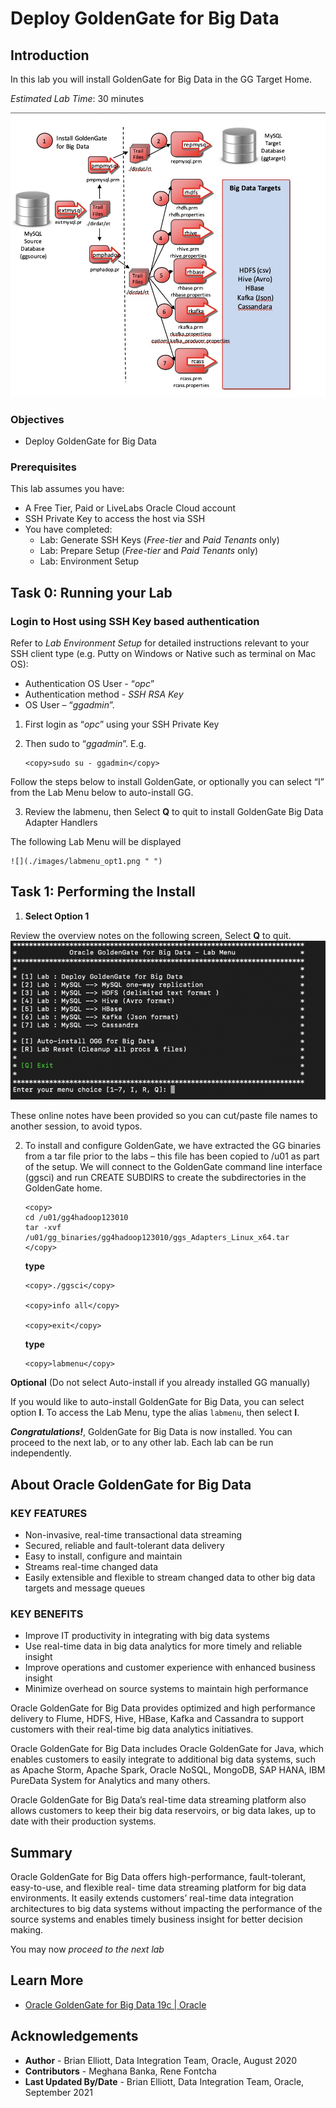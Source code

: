 # Deploy GoldenGate for Big Data

## Introduction

In this lab you will install GoldenGate for Big Data in the GG Target Home.

*Estimated Lab Time*:  30 minutes

  ![](./images/image110_1.png " ")

### Objectives
- Deploy GoldenGate for Big Data

### Prerequisites
This lab assumes you have:
- A Free Tier, Paid or LiveLabs Oracle Cloud account
- SSH Private Key to access the host via SSH
- You have completed:
    - Lab: Generate SSH Keys (*Free-tier* and *Paid Tenants* only)
    - Lab: Prepare Setup (*Free-tier* and *Paid Tenants* only)
    - Lab: Environment Setup

## Task 0: Running your Lab
### Login to Host using SSH Key based authentication
Refer to *Lab Environment Setup* for detailed instructions relevant to your SSH client type (e.g. Putty on Windows or Native such as terminal on Mac OS):
  - Authentication OS User - “*opc*”
  - Authentication method - *SSH RSA Key*
  - OS User – “*ggadmin*”.

1. First login as “*opc*” using your SSH Private Key

2. Then sudo to “*ggadmin*”. E.g.

    ```
    <copy>sudo su - ggadmin</copy>
    ```
Follow the steps below to install GoldenGate, or optionally you can select “I” from the Lab Menu below to auto-install GG.

3. Review the labmenu, then Select **Q** to quit to install GoldenGate Big Data Adapter Handlers

  The following Lab Menu will be displayed

    ![](./images/labmenu_opt1.png " ")

## Task 1: Performing the Install

1.  **Select Option 1**

  Review the overview notes on the following screen, Select **Q** to quit.
      ![](./images/labmenu_opt1.png " ")

  These online notes have been provided so you can cut/paste file names to another session, to avoid typos.

2. To install and configure GoldenGate, we have extracted the GG binaries from a tar file prior to the labs – this file has been copied to /u01 as part of the setup. We will connect to the GoldenGate command line interface (ggsci) and run CREATE SUBDIRS to create the subdirectories in the GoldenGate home.

    ```
    <copy>
    cd /u01/gg4hadoop123010
    tar -xvf  /u01/gg_binaries/gg4hadoop123010/ggs_Adapters_Linux_x64.tar
    </copy>
    ```

    **type**

    ```
    <copy>./ggsci</copy>

    <copy>info all</copy>

    <copy>exit</copy>
    ```

    **type**

    ```
    <copy>labmenu</copy>
    ```

**Optional**  (Do not select Auto-install if you already installed GG manually)

If you would like to auto-install GoldenGate for Big Data, you can select option **I**. To access the Lab Menu, type the alias `labmenu`, then select **I**.

***Congratulations!***, GoldenGate for Big Data is now installed. You can proceed to the next lab, or to any other lab. Each lab can be run independently.

## About Oracle GoldenGate for Big Data

### KEY FEATURES

  - Non-invasive, real-time transactional data streaming
  - Secured, reliable and fault-tolerant data delivery
  - Easy to install, configure and maintain
  - Streams real-time changed data
  - Easily extensible and flexible to stream changed data to other big data targets and message queues

### KEY BENEFITS

  - Improve IT productivity in integrating with big data systems
  - Use real-time data in big data analytics for more timely and reliable insight
  - Improve operations and customer experience with enhanced business insight
  - Minimize overhead on source systems to maintain high performance

Oracle GoldenGate for Big Data provides optimized and high performance delivery to Flume, HDFS, Hive, HBase, Kafka and Cassandra to support customers with their real-time big data analytics initiatives.

Oracle GoldenGate for Big Data includes Oracle GoldenGate for Java, which enables customers to easily integrate to additional big data systems, such as Apache Storm, Apache Spark, Oracle NoSQL, MongoDB, SAP HANA, IBM PureData System for Analytics and many others.

Oracle GoldenGate for Big Data’s real-time data streaming platform also allows customers to keep their big data reservoirs, or big data lakes, up to date with their production systems.

## Summary

Oracle GoldenGate for Big Data offers high-performance, fault-tolerant, easy-to-use, and flexible real- time data streaming platform for big data environments. It easily extends customers’ real-time data
integration architectures to big data systems without impacting the performance of the source systems and enables timely business insight for better decision making.

You may now *proceed to the next lab*

## Learn More

* [Oracle GoldenGate for Big Data 19c | Oracle](https://www.oracle.com/middleware/data-integration/goldengate/big-data/)

## Acknowledgements
* **Author** - Brian Elliott, Data Integration Team, Oracle, August 2020
* **Contributors** - Meghana Banka, Rene Fontcha
* **Last Updated By/Date** - Brian Elliott, Data Integration Team, Oracle, September 2021